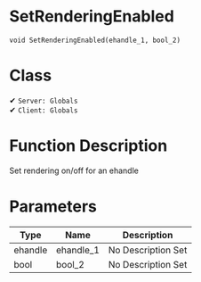 # SetRenderingEnabled
```
void SetRenderingEnabled(ehandle_1, bool_2)
```
# Class
✔ `Server: Globals`  
✔ `Client: Globals`  

# Function Description
Set rendering on/off for an ehandle
# Parameters
Type|Name|Description
--|--|--
ehandle|ehandle_1|No Description Set
bool|bool_2|No Description Set
